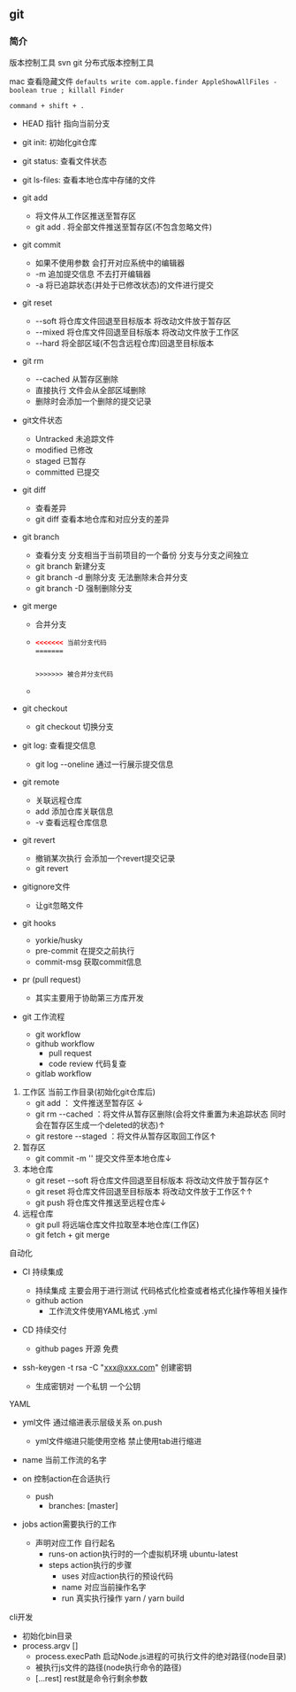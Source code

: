 ## git

### 简介
版本控制工具 svn
git 分布式版本控制工具

mac 查看隐藏文件 `defaults write com.apple.finder AppleShowAllFiles -boolean true ; killall Finder`

`command + shift + .`

- HEAD 指针 指向当前分支

- git init: 初始化git仓库

- git status: 查看文件状态

- git ls-files: 查看本地仓库中存储的文件

- git add

  - 将文件从工作区推送至暂存区
  - git add . 将全部文件推送至暂存区(不包含忽略文件)

- git commit 

  - 如果不使用参数 会打开对应系统中的编辑器
  - -m 追加提交信息 不去打开编辑器
  - -a 将已追踪状态(并处于已修改状态)的文件进行提交

- git reset 

  - --soft 将仓库文件回退至目标版本 将改动文件放于暂存区
  - --mixed 将仓库文件回退至目标版本 将改动文件放于工作区
  - --hard 将全部区域(不包含远程仓库)回退至目标版本

- git rm 

  - --cached 从暂存区删除
  - 直接执行 文件会从全部区域删除
  - 删除时会添加一个删除的提交记录

- git文件状态

  - Untracked 未追踪文件
  - modified 已修改
  - staged 已暂存
  - committed 已提交

- git diff

  - 查看差异
  - git diff <branch name> 查看本地仓库和对应分支的差异

- git branch

  - 查看分支 分支相当于当前项目的一个备份 分支与分支之间独立
  - git branch <branch name>  新建分支
  - git branch -d <branch name> 删除分支 无法删除未合并分支
  - git branch -D <branch name>强制删除分支

- git merge

  - 合并分支

  - ```html
    <<<<<<< 当前分支代码
    =======
    
    
    >>>>>>> 被合并分支代码
    ```

  - 

- git checkout

  - git checkout <branch name> 切换分支

- git log: 查看提交信息

  - git log --oneline 通过一行展示提交信息

- git remote

  - 关联远程仓库
  - add <repo name> <repo url> 添加仓库关联信息
  - -v 查看远程仓库信息

- git revert

  - 撤销某次执行 会添加一个revert提交记录
  - git revert <commit id>

- gitignore文件

  - 让git忽略文件

- git hooks

  - yorkie/husky
  - pre-commit 在提交之前执行
  - commit-msg 获取commit信息

- pr (pull request)

  - 其实主要用于协助第三方库开发

- git 工作流程

  - git workflow
  - github workflow
    - pull request
    - code review 代码复查
  - gitlab workflow

1. 工作区 当前工作目录(初始化git仓库后)
   - git add <file>： 文件推送至暂存区 ↓
   - git rm --cached <file>：将文件从暂存区删除(会将文件重置为未追踪状态 同时会在暂存区生成一个deleted的状态)↑
   - git restore --staged <file>：将文件从暂存区取回工作区↑
2. 暂存区
   - git commit -m '' 提交文件至本地仓库↓
3. 本地仓库
   - git reset --soft <commit id> 将仓库文件回退至目标版本 将改动文件放于暂存区↑
   - git reset <commit id> 将仓库文件回退至目标版本 将改动文件放于工作区↑↑
   - git push 将仓库文件推送至远程仓库↓
4. 远程仓库
   - git pull 将远端仓库文件拉取至本地仓库(工作区)
   - git fetch + git merge



自动化

- CI 持续集成
  - 持续集成 主要会用于进行测试 代码格式化检查或者格式化操作等相关操作
  - github action
    - 工作流文件使用YAML格式 .yml

- CD 持续交付
  - github pages 开源 免费

- ssh-keygen -t rsa -C "xxx@xxx.com"  创建密钥
  - 生成密钥对 一个私钥 一个公钥

YAML

- yml文件 通过缩进表示层级关系 on.push
  - yml文件缩进只能使用空格 禁止使用tab进行缩进

- name 当前工作流的名字
- on 控制action在合适执行
  - push
    - branches: [master]
- jobs action需要执行的工作
  - 声明对应工作 自行起名
    - runs-on action执行时的一个虚拟机环境 ubuntu-latest
    - steps action执行的步骤
      - uses 对应action执行的预设代码 
      - name 对应当前操作名字
      - run 真实执行操作 yarn / yarn build

cli开发

- 初始化bin目录
- process.argv []
  - process.execPath 启动Node.js进程的可执行文件的绝对路径(node目录)
  - 被执行js文件的路径(node执行命令的路径)
  - [...rest] rest就是命令行剩余参数
